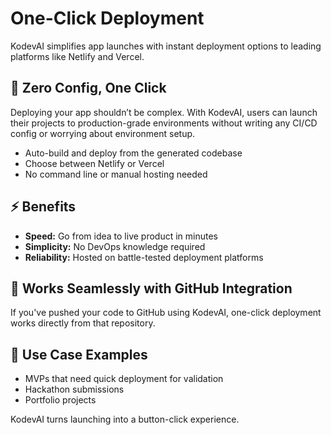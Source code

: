 # One-Click Deployment

KodevAI simplifies app launches with instant deployment options to leading platforms like Netlify and Vercel.

## 🔧 Zero Config, One Click

Deploying your app shouldn’t be complex. With KodevAI, users can launch their projects to production-grade environments without writing any CI/CD config or worrying about environment setup.

* Auto-build and deploy from the generated codebase
* Choose between Netlify or Vercel
* No command line or manual hosting needed

## ⚡ Benefits

* **Speed:** Go from idea to live product in minutes
* **Simplicity:** No DevOps knowledge required
* **Reliability:** Hosted on battle-tested deployment platforms

## 🧩 Works Seamlessly with GitHub Integration

If you've pushed your code to GitHub using KodevAI, one-click deployment works directly from that repository.

## 🎯 Use Case Examples

* MVPs that need quick deployment for validation
* Hackathon submissions
* Portfolio projects

KodevAI turns launching into a button-click experience.
